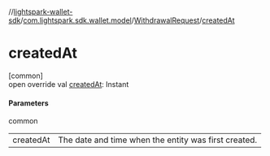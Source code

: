 //[lightspark-wallet-sdk](../../../index.md)/[com.lightspark.sdk.wallet.model](../index.md)/[WithdrawalRequest](index.md)/[createdAt](created-at.md)

# createdAt

[common]\
open override val [createdAt](created-at.md): Instant

#### Parameters

common

| | |
|---|---|
| createdAt | The date and time when the entity was first created. |
